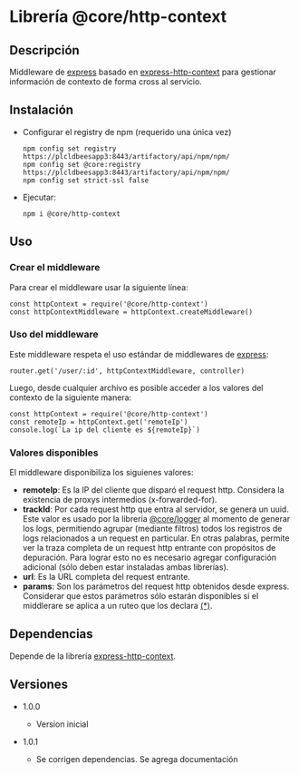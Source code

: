 # Librería @core/http-context

## Descripción
Middleware de [express](https://expressjs.com/) basado en [express-http-context](https://github.com/skonves/express-http-context#express-http-context) para gestionar información de contexto de forma cross al servicio.

## Instalación

* Configurar el registry de npm (requerido una única vez)
    ```
    npm config set registry https://plcldbeesapp3:8443/artifactory/api/npm/npm/
    npm config set @core:registry https://plcldbeesapp3:8443/artifactory/api/npm/npm/
    npm config set strict-ssl false
    ```

* Ejecutar:

    ```
    npm i @core/http-context
    ```    

## Uso
### Crear el middleware
Para crear el middleware usar la siguiente línea:

    const httpContext = require('@core/http-context')
    const httpContextMiddleware = httpContext.createMiddleware()

### Uso del middleware
Este middleware respeta el uso estándar de middlewares de [express](https://expressjs.com/en/guide/using-middleware.html):

    router.get('/user/:id', httpContextMiddleware, controller)

Luego, desde cualquier archivo es posible acceder a los valores del contexto de la siguiente manera:

    const httpContext = require('@core/http-context')
    const remoteIp = httpContext.get('remoteIp')
    console.log(`La ip del cliente es ${remoteIp}`)

### Valores disponibles
El middleware disponibiliza los siguienes valores:
* **remoteIp**: Es la IP del cliente que disparó el request http. Considera la existencia de proxys intermedios (x-forwarded-for).
* **trackId**: Por cada request http que entra al servidor, se genera un uuid. Este valor es usado por la librería [@core/logger](https://bitbucket.personal.corp:8443/projects/CORE/repos/logger) al momento de generar los logs, permitiendo agrupar (mediante filtros) todos los registros de logs relacionados a un request en particular. En otras palabras, permite ver la traza completa de un request http entrante con propósitos de depuración. Para lograr esto no es necesario agregar configuración adicional (sólo deben estar instaladas ambas librerías).
* **url**: Es la URL completa del request entrante.
* **params**: Son los parámetros del request http obtenidos desde express. Considerar que estos parámetros sólo estarán disponibles si el middlerare se aplica a un ruteo que los declara [(*)](https://github.com/expressjs/express/issues/3177).

## Dependencias
Depende de la librería [express-http-context](https://github.com/skonves/express-http-context#express-http-context).

## Versiones

* 1.0.0
    - Version inicial

* 1.0.1
    - Se corrigen dependencias. Se agrega documentación